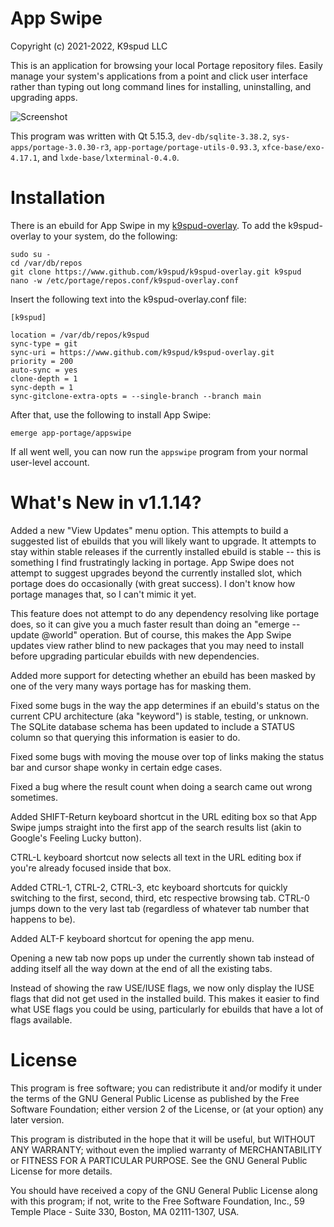 App Swipe
=========
Copyright (c) 2021-2022, K9spud LLC

This is an application for browsing your local Portage repository files.
Easily manage your system's applications from a point and click user interface
rather than typing out long command lines for installing, uninstalling, and 
upgrading apps.

![Screenshot](https://user-images.githubusercontent.com/39664841/139709601-35b9a8e7-e431-4631-98de-572ddafe5242.png)

This program was written with Qt 5.15.3, ``dev-db/sqlite-3.38.2``, ``sys-apps/portage-3.0.30-r3``, 
``app-portage/portage-utils-0.93.3``, ``xfce-base/exo-4.17.1``, and ``lxde-base/lxterminal-0.4.0``.

Installation
============

There is an ebuild for App Swipe in my [k9spud-overlay](https://github.com/k9spud/k9spud-overlay). To add the k9spud-overlay to your system, do the following:

```console
sudo su -
cd /var/db/repos
git clone https://www.github.com/k9spud/k9spud-overlay.git k9spud
nano -w /etc/portage/repos.conf/k9spud-overlay.conf
```

Insert the following text into the k9spud-overlay.conf file:

```console
[k9spud]

location = /var/db/repos/k9spud
sync-type = git
sync-uri = https://www.github.com/k9spud/k9spud-overlay.git
priority = 200
auto-sync = yes
clone-depth = 1
sync-depth = 1
sync-gitclone-extra-opts = --single-branch --branch main
```

After that, use the following to install App Swipe:

```console
emerge app-portage/appswipe
```

If all went well, you can now run the `appswipe` program from your normal user-level account.

What's New in v1.1.14?
======================

Added a new "View Updates" menu option. This attempts to build a suggested
list of ebuilds that you will likely want to upgrade. It attempts to stay 
within stable releases if the currently installed ebuild is stable -- this is
something I find frustratingly lacking in portage. App Swipe does not attempt 
to suggest upgrades beyond the currently installed slot, which portage 
does do occasionally (with great success). I don't know how portage manages 
that, so I can't mimic it yet.

This feature does not attempt to do any dependency resolving like portage 
does, so it can give you a much faster result than doing an 
"emerge --update @world" operation. But of course, this makes the App Swipe
updates view rather blind to new packages that you may need to install 
before upgrading particular ebuilds with new dependencies.

Added more support for detecting whether an ebuild has been masked by one
of the very many ways portage has for masking them.

Fixed some bugs in the way the app determines if an ebuild's status on the
current CPU architecture (aka "keyword") is stable, testing, or unknown. 
The SQLite database schema has been updated to include a STATUS column so 
that querying this information is easier to do.

Fixed some bugs with moving the mouse over top of links making the status 
bar and cursor shape wonky in certain edge cases.

Fixed a bug where the result count when doing a search came out wrong
sometimes.

Added SHIFT-Return keyboard shortcut in the URL editing box so that App Swipe
jumps straight into the first app of the search results list (akin to Google's 
Feeling Lucky button).

CTRL-L keyboard shortcut now selects all text in the URL editing box if 
you're already focused inside that box.

Added CTRL-1, CTRL-2, CTRL-3, etc keyboard shortcuts for quickly switching to
the first, second, third, etc respective browsing tab. CTRL-0 jumps down to 
the very last tab (regardless of whatever tab number that happens to be).

Added ALT-F keyboard shortcut for opening the app menu.

Opening a new tab now pops up under the currently shown tab instead of adding
itself all the way down at the end of all the existing tabs.

Instead of showing the raw USE/IUSE flags, we now only display the IUSE flags
that did not get used in the installed build. This makes it easier to find
what USE flags you could be using, particularly for ebuilds that have a lot 
of flags available.

License
=======

This program is free software; you can redistribute it and/or modify it 
under the terms of the GNU General Public License as published by the 
Free Software Foundation; either version 2 of the License, or (at your 
option) any later version. 

This program is distributed in the hope that it will be useful, but 
WITHOUT ANY WARRANTY; without even the implied warranty of 
MERCHANTABILITY or FITNESS FOR A PARTICULAR PURPOSE. See the GNU 
General Public License for more details. 

You should have received a copy of the GNU General Public License 
along with this program; if not, write to the Free Software Foundation, 
Inc., 59 Temple Place - Suite 330, Boston, MA 02111-1307, USA. 
